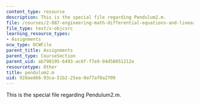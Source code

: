 ```yaml
---
content_type: resource
description: This is the special file regarding Pendulum2.m.
file: /courses/2-087-engineering-math-differential-equations-and-linear-algebra-fall-2014/928aed6693ca51b225ea0af7af0a2709_pendulum2.m
file_type: text/x-objcsrc
learning_resource_types:
- Assignments
ocw_type: OCWFile
parent_title: Assignments
parent_type: CourseSection
parent_uid: ab798195-6493-ac6f-f7e9-94d58051212e
resourcetype: Other
title: pendulum2.m
uid: 928aed66-93ca-51b2-25ea-0af7af0a2709
---
```

This is the special file regarding Pendulum2.m.

